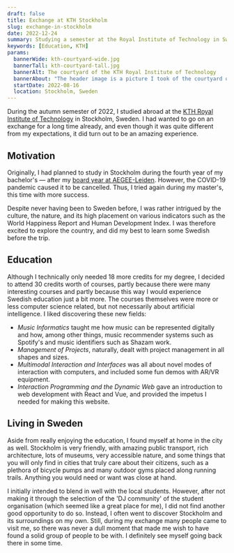 ```yaml
---
draft: false
title: Exchange at KTH Stockholm
slug: exchange-in-stockholm
date: 2022-12-24
summary: Studying a semester at the Royal Institute of Technology in Sweden proved to be a great experience.
keywords: [Education, KTH]
params:
  bannerWide: kth-courtyard-wide.jpg
  bannerTall: kth-courtyard-tall.jpg
  bannerAlt: The courtyard of the KTH Royal Institute of Technology
  bannerAbout: "The header image is a picture I took of the courtyard of the KTH Royal Institute of Technology in Stockholm. I walked through this courtyard every time I had a lecture to follow."
  startDate: 2022-08-16
  location: Stockholm, Sweden
---
```


During the autumn semester of 2022, I studied abroad at the [KTH Royal Institute of Technology](https://www.kth.se/ "KTH website") in Stockholm, Sweden. I had wanted to go on an exchange for a long time already, and even though it was quite different from my expectations, it did turn out to be an amazing experience.

## Motivation

Originally, I had planned to study in Stockholm during the fourth year of my bachelor's &mdash; after my [board year at AEGEE-Leiden](/about/board-year-at-aegee). However, the COVID-19 pandemic caused it to be cancelled. Thus, I tried again during my master's, this time with more success.

Despite never having been to Sweden before, I was rather intrigued by the culture, the nature, and its high placement on various indicators such as the World Happiness Report and Human Development Index. I was therefore excited to explore the country, and did my best to learn some Swedish before the trip.

## Education

Although I technically only needed 18 more credits for my degree, I decided to attend 30 credits worth of courses, partly because there were many interesting courses and partly because this way I would experience Swedish education just a bit more. The courses themselves were more or less computer science related, but not necessarily about artificial intelligence. I liked discovering these new fields:

- _Music Informatics_ taught me how music can be represented digitally and how, among other things, music recommender systems such as Spotify's and music identifiers such as Shazam work.
- _Management of Projects_, naturally, dealt with project management in all shapes and sizes.
- _Multimodal Interaction and Interfaces_ was all about novel modes of interaction with computers, and included some fun demos with AR/VR equipment.
- _Interaction Programming and the Dynamic Web_ gave an introduction to web development with React and Vue, and provided the impetus I needed for making this website.

## Living in Sweden

Aside from really enjoying the education, I found myself at home in the city as well. Stockholm is very friendly, with amazing public transport, rich architecture, lots of museums, very accessible nature, and some things that you will only find in cities that truly care about their citizens, such as a plethora of bicycle pumps and many outdoor gyms placed along running trails. Anything you would need or want was close at hand.

I initially intended to blend in well with the local students. However, after not making it through the selection of the 'DJ community' of the student organisation (which seemed like a great place for me), I did not find another good opportunity to do so. Instead, I often went to discover Stockholm and its surroundings on my own. Still, during my exchange many people came to visit me, so there was never a dull moment that made me wish to have found a solid group of people to be with. I definitely see myself going back there in some time.
